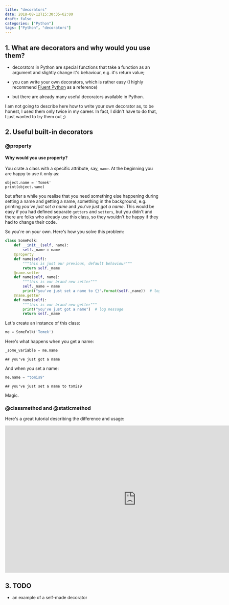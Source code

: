 ```yaml
---
title: "decorators"
date: 2018-08-12T15:30:35+02:00
draft: false
categories: ["Python"]
tags: ["Python", "decorators"]
---
```







## 1. What are decorators and why would you use them?

* decorators in Python are special functions that take a function as an argument and slightly change it's behaviour, e.g. it's return value;

* you can write your own decorators, which is rather easy (I highly recommend [Fluent Python](http://shop.oreilly.com/product/0636920032519.do) as a reference)

* but there are already many useful decorators available in Python.

I am not going to describe here how to write your own decorator as, to be honest, I used them only twice in my career. In fact, I didn't have to do that, I just wanted to try them out ;)

## 2. Useful built-in decorators

### @property

#### Why would you use property?

You crate a class with a specific attribute, say, `name`. At the beginning you are happy to use it only as:
```
object.name = 'Tomek'
print(object.name)
```

but after a while you realise that you need something else happening during setting a name and getting a name, something in the background, e.g. printing *you've just set a name* and *you've just got a name*. This would be easy if you had defined separate `getters` and `setters`, but you didn't and there are folks who already use this class, so they wouldn't be happy if they had to change their code. 

So you're on your own. Here's how you solve this problem:


```python
class SomeFolk:
    def __init__(self, name):
        self._name = name
    @property
    def name(self):
        """this is just our previous, default behaviour"""
        return self._name
    @name.setter
    def name(self, name):
        """this is our brand new setter"""
        self._name = name
        print("you've just set a name to {}".format(self._name))  # log message
    @name.getter
    def name(self):
        """this is our brand new getter"""
        print("you've just got a name")  # log message
        return self._name
```

Let's create an instance of this class:

```python
me = SomeFolk('Tomek')
```

Here's what happens when you get a name:

```python
_some_variable = me.name
```

```
## you've just got a name
```

And when you set a name:

```python
me.name = "tomis9"
```

```
## you've just set a name to tomis9
```

Magic.

### @classmethod and @staticmethod

Here's a great tutorial describing the difference and usage:

<iframe width="853" height="480" src="https://www.youtube.com/embed/rq8cL2XMM5M" frameborder="0" allow="accelerometer; autoplay; encrypted-media; gyroscope; picture-in-picture" allowfullscreen></iframe>

## 3. TODO

* an example of a self-made decorator
